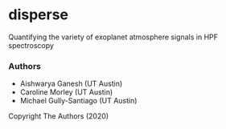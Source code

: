# disperse


Quantifying the variety of exoplanet atmosphere signals in HPF spectroscopy

### Authors  
- Aishwarya Ganesh (UT Austin)
- Caroline Morley (UT Austin)
- Michael Gully-Santiago (UT Austin)

Copyright The Authors (2020)
